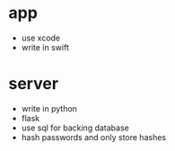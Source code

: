 # app
* use xcode
* write in swift

# server
* write in python
* flask
* use sql for backing database
* hash passwords and only store hashes
